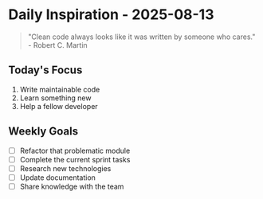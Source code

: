 # Daily Inspiration - 2025-08-13

> "Clean code always looks like it was written by someone who cares." - Robert C. Martin

## Today's Focus

1. Write maintainable code
2. Learn something new
3. Help a fellow developer

## Weekly Goals

- [ ] Refactor that problematic module
- [ ] Complete the current sprint tasks
- [ ] Research new technologies
- [ ] Update documentation
- [ ] Share knowledge with the team
